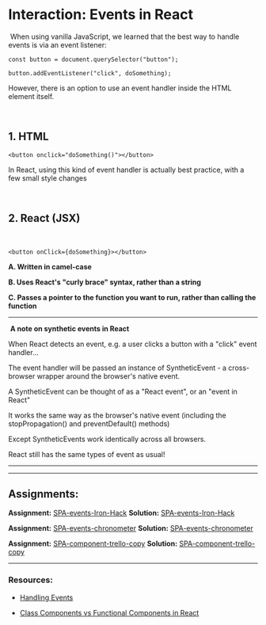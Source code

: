 # Interaction: Events in React

​
When using vanilla JavaScript, we learned that the best way to handle events is via an event listener:

```JS
const button = document.querySelector("button");

button.addEventListener("click", doSomething);
```

However, there is an option to use an event handler inside the HTML element itself.


​

## 1. HTML

```JS
<button onclick="doSomething()"></button>
```

In React, using this kind of event handler is actually best practice, with a few small style changes

​

## 2. React (JSX)

​

```JS
<button onClick={doSomething}></button>
```

**A. Written in camel-case**

**B. Uses React's "curly brace" syntax, rather than a string**

**C. Passes a pointer to the function you want to run, rather than calling the function**
​

---

​
**A note on synthetic events in React**
​

When React detects an event, e.g. a user clicks a button with a "click" event handler...

The event handler will be passed an instance of SyntheticEvent - a cross-browser wrapper around the browser's native event.

A SyntheticEvent can be thought of as a "React event", or an "event in React"

It works the same way as the browser's native event (including the stopPropagation() and preventDefault() methods)

Except SyntheticEvents work identically across all browsers.

React still has the same types of event as usual!
​
​

---



---

## Assignments:

**Assignment:** [SPA-events-Iron-Hack](https://classroom.github.com/a/MvzqIcPJ)
**Solution:** [SPA-events-Iron-Hack](https://github.com/FbW-E10/SPA-Assignments-Solutions/tree/main/5-Component/SPA-events-Iron-Hack-solution)

**Assignment:** [SPA-events-chronometer](https://classroom.github.com/a/mBvMAHI-)
**Solution:** [SPA-events-chronometer](https://github.com/FbW-E10/SPA-Assignments-Solutions/tree/main/5-Component/SPA-events-chronometer-solution)

**Assignment:** [SPA-component-trello-copy](https://classroom.github.com/a/0HTeCdBv)
**Solution:** [SPA-component-trello-copy](https://github.com/FbW-E10/SPA-Assignments-Solutions/tree/main/5-Component/SPA-component-trello-copy-solution)

---

### Resources:

- [Handling Events](https://reactjs.org/docs/handling-events.html)

- [Class Components vs Functional Components in React](https://www.youtube.com/watch?v=yc6elaGOoGQ)

